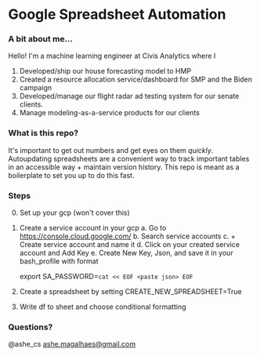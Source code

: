 # Google Spreadsheet Automation 

### A bit about me... 
Hello! I'm a machine learning engineer at Civis Analytics where I 
1. Developed/ship our house forecasting model to HMP 
2. Created a resource allocation service/dashboard for SMP and the Biden campaign 
3. Developed/manage our flight radar ad testing system for our senate clients.
3. Manage modeling-as-a-service products for our clients

### What is this repo? 
It's important to get out numbers and get eyes on them _quickly_. 
Autoupdating spreadsheets are a convenient way to track important
tables in an accessible way + maintain version history. This repo is meant as a boilerplate to set you up to do this fast. 

### Steps ### 
0. Set up your gcp (won't cover this)
1. Create a service account in your gcp 
    a. Go to https://console.cloud.google.com/
    b. Search service accounts 
    c. + Create service account and name it 
    d. Click on your created service account and Add Key 
    e. Create New Key, Json, and save it in your bash_profile 
    with format 

    export SA_PASSWORD=`cat << EOF <paste json> EOF`
2. Create a spreadsheet by setting CREATE_NEW_SPREADSHEET=True
3. Write df to sheet and choose conditional formatting 

### Questions? 
@ashe_cs
ashe.magalhaes@gmail.com 
